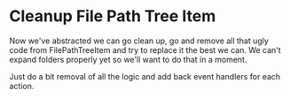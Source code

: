 # Cleanup File Path Tree Item

Now we've abstracted we can go clean up, go and remove all that ugly code from FilePathTreeItem and try to replace it the best we can.  We can't expand folders properly yet so we'll want to do that in a moment.

Just do a bit removal of all the logic and add back event handlers for each action.
